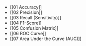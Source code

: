 - [[01 Accuracy]]
- [[02 Precision]]
- [[03 Recall (Sensitivity)]]
- [[04 F1-Score]]
- [[05 Confusion Matrix]]
- [[06 ROC Curve]]
- [[07 Area Under the Curve (AUC)]]